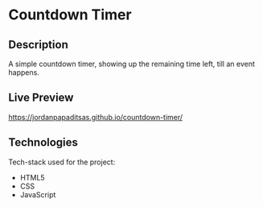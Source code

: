 # Countdown Timer  
## Description  
A simple countdown timer, showing up the remaining time left, till an event happens.  

## Live Preview  
https://jordanpapaditsas.github.io/countdown-timer/

## Technologies
Tech-stack  used for the project:  
- HTML5
- CSS
- JavaScript
